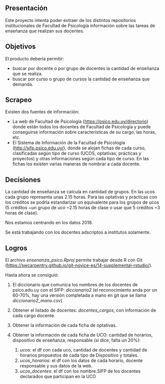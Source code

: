 ## Presentación

Este proyecto intenta poder extraer de los distintos repositorios institucionales de Facultad de Psicología información sobre las tareas de enseñanza que realizan sus docentes.


## Objetivos

El producto debería permitir:
* buscar por docente o por grupo de docentes la cantidad de enseñanza que se realiza.
* buscar por curso o grupo de cursos la cantidad de enseñanza que demanda.

## Scrapeo
Existen dos fuentes de información:
* La web de Facultad de Psicología (https://psico.edu.uy/directorio) donde están todos los docentes de Facultad de Psicología y puede conseguirse información sobre características de su cargo, las horas, etc.
* El Sistema de Información de la Facultad de Psicología (http://sifp.psico.edu.uy/), donde se alojan fichas de cada curso, clasificadas según tipo de curso (UCOS, optativas, prácticas y proyectos) y otras informaciones según cada tipo de curso. En las fichas los existen varias maneras de nombrar a cada docente.

## Decisiones

La cantidad de enseñanza se calcula en cantidad de grupos. En las ucos cada grupo representa unas 2.15 horas. Para las optativas y prácticas con los créditos se podría estandarizar un equivalente para los grupos de ucos (5 créditos ~un grupo de uco ~2.15 horas de clase o usar que 5 créditos ~3 horas de clase).

Nos estamos centrando en los datos 2018.

Se está trabajando con los docentes adscriptos a institutos solamente.

## Logros

El archivo _ensenanza_psico.Rproj_ permite trabajar desde R con Git (https://swcarpentry.github.io/git-novice-es/14-supplemental-rstudio/).

Hasta ahora se consiguió:

1. El diccionario que comunica los nombres de los docentes de psico.edu.uy con el SIFP: _diccionario2_ (el reconocimiento anda por un 60-70%, hay una versión completada a mano en git que se llama _diccionario2_mano.csv_)

2. Obtener el listado de docentes: _docentes_cargos_, con información de cada cargo docente.

3. Obtener la información de cada ficha de optativas.

4. Obtener la información de cada ficha de UCO: cantidad de horarios, dispositivo de enseñanza, responsable (si dice, falta un 20%):

   1. _ucos_: el df con cada uco, cantidad de docentes y cantidad de horarios propuestos de cada tipo de Dispositivo y totales.
   2. _ucos_horarios_: el df con los datos de cada horario, docente responsable y sus datos de la web.
   3. _ucos_docentes_: el df con los nombre.SIFP de los docentes declarados que participan en la UCO

